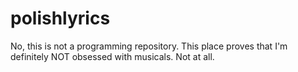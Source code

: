 # polishlyrics
No, this is not a programming repository. This place proves that I'm definitely NOT obsessed with musicals. Not at all.
